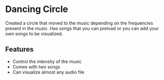 # Dancing Circle
Created a circle that moved to the music depending on the frequencies present in the music. Has songs that you can preload or you can add your own songs to be visualized.

## Features
- Control the intensity of the music
- Comes with two songs
- Can visualize almost any audio file
